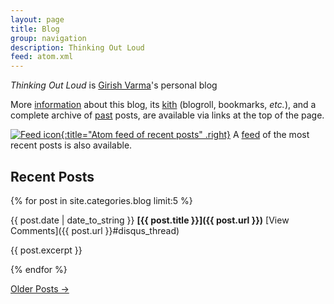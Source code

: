 ```yaml
---
layout: page
title: Blog
group: navigation
description: Thinking Out Loud
feed: atom.xml
---
```



_Thinking Out Loud_ is [Girish Varma](/)'s personal blog 

More [information](info.html) about this blog, its [kith](kith.html) (blogroll, 
bookmarks, _etc._), and a complete archive of [past](past.html) posts, are 
available via links at the top of the page.

[![Feed icon](/files/css/feed-icon-14x14.png){:title="Atom feed of recent posts" .right}][feed]
A [feed][] of the most recent posts is also available.

[feed]: /iem/atom.xml

Recent Posts
------------

{% for post in site.categories.blog limit:5 %}

{{ post.date | date_to_string }}
**[{{ post.title }}]({{ post.url }})**
[View Comments]({{ post.url }}#disqus_thread) 

{{ post.excerpt }}

{% endfor %}

<p>
<a href="past.html">Older Posts &rarr;</a>
</p>


